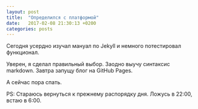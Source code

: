 ```yaml
---
layout: post
title:  "Определился с платформой"
date:   2017-02-08 21:30:13 +0200
categories: posts
---
```


Сегодня усердно изучал мануал по Jekyll и немного потестировал функционал. 

Уверен, я сделал правильный выбор. Заодно выучу синтаксис markdown.
Завтра запущу блог на GitHub Pages.

А сейчас пора спать.

PS: Стараюсь вернуться к прежнему распорядку дня. Ложусь в 22:00, встаю в 6:00.
